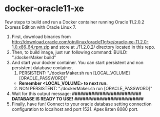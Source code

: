 # docker-oracle11-xe
Few steps to build and run a Docker container running Oracle 11.2.0.2 Express Edition with Oracle Linux 7.

1. First, download binaries from http://download.oracle.com/otn/linux/oracle11g/xe/oracle-xe-11.2.0-1.0.x86_64.rpm.zip and store at ./11.2.0.2/ directory located in this repo.
2. Then, to build image, just run following command:
    BUILD: "./dockerMaker build"
3. And start your docker container. You can start persistent and non persistent database container.
    1. PERSISTENT: "./dockerMaker.sh run [LOCAL_VOLUME] [ORACLE_PASSWORD]"
      * **Remember <LOCAL_VOLUME> to next run.**
    2. NON PERSISTENT: "./dockerMaker.sh run [ORACLE_PASSWORD]"
4. Wait for this output message:
    **\#\#\#\#\#\#\#\#\#\#\#\#\#\#\#\#\#\#\#\#\#\#\#\#\#**
    **DATABASE IS READY TO USE!**
    **\#\#\#\#\#\#\#\#\#\#\#\#\#\#\#\#\#\#\#\#\#\#\#\#\#**
5. Finally, have fun! Connect to your oracle database setting connection configuration to localhost and port 1521. Apex listen 8080 port.
